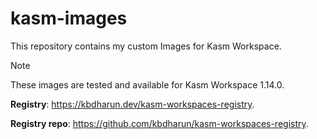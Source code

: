 # kasm-images

This repository contains my custom Images for Kasm Workspace.

> [!NOTE]
> These images are tested and available for Kasm Workspace 1.14.0.

**Registry**: <https://kbdharun.dev/kasm-workspaces-registry>.

**Registry repo**: <https://github.com/kbdharun/kasm-workspaces-registry>.
